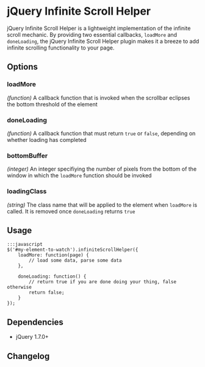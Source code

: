 jQuery Infinite Scroll Helper
=============================

jQuery Infinite Scroll Helper is a lightweight implementation of the infinite scroll mechanic.  By providing two essential callbacks, `loadMore` and `doneLoading`, the jQuery Infinite Scroll Helper plugin makes it a breeze to add infinite scrolling functionality to your page.


Options
-------

### loadMore ###
_(function)_ A callback function that is invoked when the scrollbar eclipses the bottom threshold of the element

### doneLoading ###
_(function)_ A callback function that must return `true` or `false`, depending on whether loading has completed

### bottomBuffer ###
_(integer)_ An integer specifiying the number of pixels from the bottom of the window in which the `loadMore` function should be invoked

### loadingClass ###
_(string)_ The class name that will be applied to the element when `loadMore` is called. It is removed once `doneLoading` returns `true`


Usage
------

	:::javascript
	$('#my-element-to-watch').infiniteScrollHelper({
		loadMore: function(page) {
			// load some data, parse some data
		},

		doneLoading: function() {
			// return true if you are done doing your thing, false otherwise
			return false;
		}
	});


Dependencies
------------

* jQuery 1.7.0+


Changelog
---------

